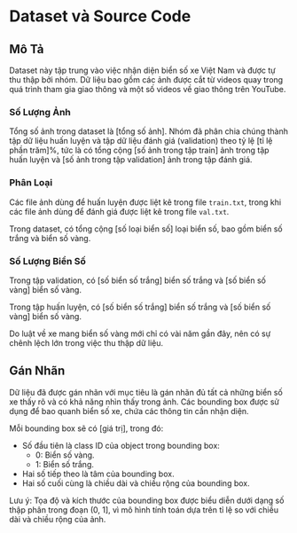# Dataset và Source Code

## Mô Tả

Dataset này tập trung vào việc nhận diện biển số xe Việt Nam và được tự thu thập bởi nhóm. Dữ liệu bao gồm các ảnh được cắt từ videos quay trong quá trình tham gia giao thông và một số videos về giao thông trên YouTube.

### Số Lượng Ảnh

Tổng số ảnh trong dataset là [tổng số ảnh]. Nhóm đã phân chia chúng thành tập dữ liệu huấn luyện và tập dữ liệu đánh giá (validation) theo tỷ lệ [tỉ lệ phần trăm]%, tức là có tổng cộng [số ảnh trong tập train] ảnh trong tập huấn luyện và [số ảnh trong tập validation] ảnh trong tập đánh giá.

### Phân Loại

Các file ảnh dùng để huấn luyện được liệt kê trong file `train.txt`, trong khi các file ảnh dùng để đánh giá được liệt kê trong file `val.txt`.

Trong dataset, có tổng cộng [số loại biển số] loại biển số, bao gồm biển số trắng và biển số vàng.

### Số Lượng Biển Số

Trong tập validation, có [số biển số trắng] biển số trắng và [số biển số vàng] biển số vàng.

Trong tập huấn luyện, có [số biển số trắng] biển số trắng và [số biển số vàng] biển số vàng.

Do luật về xe mang biển số vàng mới chỉ có vài năm gần đây, nên có sự chênh lệch lớn trong việc thu thập dữ liệu.

## Gán Nhãn

Dữ liệu đã được gán nhãn với mục tiêu là gán nhãn đủ tất cả những biển số xe thấy rõ và có khả năng nhìn thấy trong ảnh. Các bounding box được sử dụng để bao quanh biển số xe, chứa các thông tin cần nhận diện.

Mỗi bounding box sẽ có [giá trị], trong đó:

- Số đầu tiên là class ID của object trong bounding box:
  - 0: Biển số vàng.
  - 1: Biển số trắng.
- Hai số tiếp theo là tâm của bounding box.
- Hai số cuối cùng là chiều dài và chiều rộng của bounding box.

Lưu ý: Tọa độ và kích thước của bounding box được biểu diễn dưới dạng số thập phân trong đoạn (0, 1], vì mô hình tính toán dựa trên tỉ lệ so với chiều dài và chiều rộng của ảnh.

